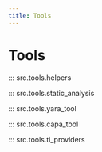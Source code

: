 ```yaml
---
title: Tools
---
```


# Tools

::: src.tools.helpers

::: src.tools.static_analysis

::: src.tools.yara_tool

::: src.tools.capa_tool

::: src.tools.ti_providers

